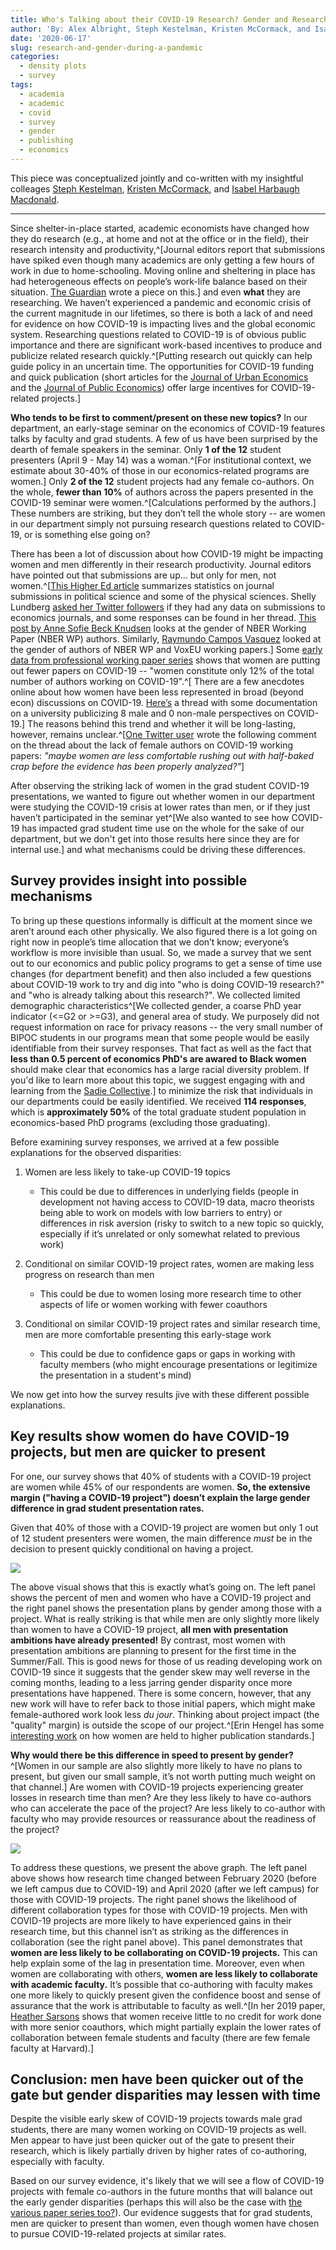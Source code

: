 ```yaml
---
title: Who's Talking about their COVID-19 Research? Gender and Research During a Pandemic 
author: 'By: Alex Albright, Steph Kestelman, Kristen McCormack, and Isabel Harbaugh Macdonald'
date: '2020-06-17'
slug: research-and-gender-during-a-pandemic
categories:
  - density plots
  - survey
tags:
  - academia
  - academic
  - covid
  - survey
  - gender
  - publishing
  - economics
---
```


This piece was conceptualized jointly and co-written with my insightful colleages [Steph Kestelman](https://skestelman.github.io/), [Kristen McCormack](https://scholar.harvard.edu/kmccormack/home), and [Isabel Harbaugh Macdonald](https://www.iq.harvard.edu/people/isabel-harbaugh-macdonald). 

---

Since shelter-in-place started, academic economists have changed how they do research (e.g., at home and not at the office or in the field), their research intensity and productivity,^[Journal editors report that submissions have spiked even though many academics are only getting a few hours of work in due to home-schooling. Moving online and sheltering in place has had heterogeneous effects on people’s work-life balance based on their situation. [The Guardian](https://www.theguardian.com/us-news/2020/mar/16/womens-coronavirus-domestic-burden) wrote a piece on this.] and even **what** they are researching. We haven’t experienced a pandemic and economic crisis of the current magnitude in our lifetimes, so there is both a lack of and need for evidence on how COVID-19 is impacting lives and the global economic system. Researching questions related to COVID-19 is of obvious public importance and there are significant work-based incentives to produce and publicize related research quickly.^[Putting research out quickly can help guide policy in an uncertain time. The opportunities for COVID-19 funding and quick publication (short articles for the [Journal of Urban Economics](https://ssrosent.expressions.syr.edu/wp-content/uploads/COVID19_call_JUE_Insights.pdf) and the [Journal of Public Economics](https://www.journals.elsevier.com/journal-of-public-economics/call-for-papers/call-for-papers-the-public-economics-of-covid-19)) offer large incentives for COVID-19-related projects.] 

**Who tends to be first to comment/present on these new topics?** In our department, an early-stage seminar on the economics of COVID-19 features talks by faculty and grad students. A few of us have been surprised by the dearth of female speakers in the seminar. Only **1 of the 12** student presenters (April 9 - May 14) was a woman.^[For institutional context, we estimate about 30-40% of those in our economics-related programs are women.] Only **2 of the 12** student projects had any female co-authors. On the whole, **fewer than 10%** of authors across the papers presented in the COVID-19 seminar were women.^[Calculations performed by the authors.] These numbers are striking, but they don’t tell the whole story -- are women in our department simply not pursuing research questions related to COVID-19, or is something else going on?

There has been a lot of discussion about how COVID-19 might be impacting women and men differently in their research productivity. Journal editors have pointed out that submissions are up… but only for men, not women.^[[This Higher Ed article](https://www.insidehighered.com/news/2020/04/21/early-journal-submission-data-suggest-covid-19-tanking-womens-research-productivity) summarizes statistics on journal submissions in political science and some of the physical sciences. Shelly Lundberg [asked her Twitter followers](https://twitter.com/ShellyJLundberg/status/1252028617837563905) if they had any data on submissions to economics journals, and some responses can be found in her thread. [This post by Anne Sofie Beck Knudsen](https://twitter.com/ASBeckKnudsen/status/1252259415979417601) looks at the gender of NBER Working Paper (NBER WP) authors. Similarly, [Raymundo Campos Vasquez](https://twitter.com/rmcamposvazquez/status/1250607148763095040) looked at the gender of authors of NBER WP and VoxEU working papers.] Some [early data from professional working paper series](https://voxeu.org/article/who-doing-new-research-time-covid-19-not-female-economists) shows that women are putting out fewer papers on COVID-19 -- "women constitute only 12% of the total number of authors working on COVID-19".^[ There are a few anecdotes online about how women have been less represented in broad (beyond econ) discussions on COVID-19. [Here’s](https://twitter.com/tzimmer_history/status/1258354338667298816) a thread with some documentation on a university publicizing 8 male and 0 non-male perspectives on COVID-19.] The reasons behind this trend and whether it will be long-lasting, however, remains unclear.^[[One Twitter user](https://twitter.com/fhgferreira/status/1253326699460059148) wrote the following comment on the thread about the lack of female authors on COVID-19 working papers: *"maybe women are less comfortable rushing out with half-baked crap before the evidence has been properly analyzed?"*]

After observing the striking lack of women in the grad student COVID-19 presentations, we wanted to figure out whether women in our department were studying the COVID-19 crisis at lower rates than men, or if they just haven’t participated in the seminar yet^[We also wanted to see how COVID-19 has impacted grad student time use on the whole for the sake of our department, but we don't get into those results here since they are for internal use.] and what mechanisms could be driving these differences.

## Survey provides insight into possible mechanisms

To bring up these questions informally is difficult at the moment since we aren’t around each other physically. We also figured there is a lot going on right now in people’s time allocation that we don’t know; everyone’s workflow is more invisible than usual. So, we made a survey that we sent out to our economics and public policy programs to get a sense of time use changes (for department benefit) and then also included a few questions about COVID-19 work to try and dig into "who is doing COVID-19 research?" and "who is already talking about this research?". We collected limited demographic characteristics^[We collected gender, a coarse PhD year indicator (<=G2 or >=G3), and general area of study. We purposely did not request information on race for privacy reasons -- the very small number of BIPOC students in our programs mean that some people would be easily identifiable from their survey responses. That fact as well as the fact that **less than 0.5 percent of economics PhD's are awared to Black women** should make clear that economics has a large racial diversity problem. If you'd like to learn more about this topic, we suggest engaging with and learning from the [Sadie Collective](https://www.sadiecollective.org/our-mission).] to minimize the risk that individuals in our departments could be easily identified. We received **114 responses**, which is **approximately 50%** of the total graduate student population in economics-based PhD programs (excluding those graduating).

Before examining survey responses, we arrived at a few possible explanations for the observed disparities:

1. Women are less likely to take-up COVID-19 topics
    - This could be due to differences in underlying fields (people in development not having access to COVID-19 data, macro theorists being able to work on models with low barriers to entry) or differences in risk aversion (risky to switch to a new topic so quickly, especially if it’s unrelated or only somewhat related to previous work)

2. Conditional on similar COVID-19 project rates, women are making less progress on research than men
    - This could be due to women losing more research time to other aspects of life or women working with fewer coauthors

3. Conditional on similar COVID-19 project rates and similar research time, men are more comfortable presenting this early-stage work
    - This could be due to confidence gaps or gaps in working with faculty members (who might encourage presentations or legitimize the presentation in a student's mind)

We now get into how the survey results jive with these different possible explanations.

## Key results show women do have COVID-19 projects, but men are quicker to present

For one, our survey shows that 40% of students with a COVID-19 project are women while 45% of our respondents are women. **So, the extensive margin ("having a COVID-19 project") doesn’t explain the large gender difference in grad student presentation rates.**

Given that 40% of those with a COVID-19 project are women but only 1 out of 12 student presenters were women, the main difference *must* be in the decision to present quickly conditional on having a project.

![](/post/gender_research_covid_files/covid_gender1.png)

The above visual shows that this is exactly what’s going on. The left panel shows the percent of men and women who have a COVID-19 project and the right panel shows the presentation plans by gender  among those with a project. What is really striking is that while men are only slightly more likely than women to have a COVID-19 project, **all men with presentation ambitions have already presented!** By contrast, most women with presentation ambitions are planning to present for the first time in the Summer/Fall. This is good news for those of us reading developing work on COVID-19 since it suggests that the gender skew may well reverse in the coming months, leading to a less jarring gender disparity once more presentations have happened. There is some concern, however, that any new work will have to refer back to those initial papers, which might make female-authored work look less *du jour*. Thinking about project impact (the "quality" margin) is outside the scope of our project.^[Erin Hengel has some [interesting work](http://www.erinhengel.com/research/publishing_female.pdf) on how women are held to higher publication standards.]

**Why would there be this difference in speed to present by gender?**^[Women in our sample are also slightly more likely to have no plans to present, but given our small sample, it’s not worth putting much weight on that channel.] Are women with COVID-19 projects experiencing greater losses in research time than men? Are they less likely to have co-authors who can accelerate the pace of the project? Are less likely to co-author with faculty who may provide resources or reassurance about the readiness of the project?

![](/post/gender_research_covid_files/covid_gender2.png)

To address these questions, we present the above graph. The left panel above shows how research time changed between February 2020 (before we left campus due to COVID-19) and April 2020 (after we left campus) for those with COVID-19 projects. The right panel shows the likelihood of different collaboration types for those with COVID-19 projects. Men with COVID-19 projects are more likely to have experienced gains in their research time, but this channel isn’t as striking as the differences in collaboration (see the right panel above). This panel demonstrates that **women are less likely to be collaborating on COVID-19 projects.** This can help explain some of the lag in presentation time. Moreover, even when women are collaborating with others, **women are less likely to collaborate with academic faculty.** It’s possible that co-authoring with faculty makes one more likely to quickly present given the confidence boost and sense of assurance that the work is attributable to faculty as well.^[In her 2019 paper, [Heather Sarsons](https://www.aeaweb.org/articles?id=10.1257/aer.p20171126) shows that women receive little to no credit for work done with more senior coauthors, which might partially explain the lower rates of collaboration between female students and faculty (there are few female faculty at Harvard).]

## Conclusion: men have been quicker out of the gate but gender disparities may lessen with time

Despite the visible early skew of COVID-19 projects towards male grad students, there are many women working on COVID-19 projects as well. Men appear to have just been quicker out of the gate to present their research, which is likely partially driven by higher rates of co-authoring, especially with faculty. 

Based on our survey evidence, it's likely that we will see a flow of COVID-19 projects with female co-authors in the future months that will balance out the early gender disparities (perhaps this will also be the case with [the various paper series too?](https://voxeu.org/article/who-doing-new-research-time-covid-19-not-female-economists)). Our evidence suggests that for grad students, men are quicker to present than women, even though women have chosen to pursue COVID-19-related projects at similar rates. 